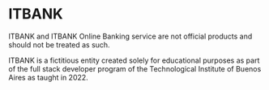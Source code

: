 # ITBANK

ITBANK and ITBANK Online Banking service are not official products and should not be treated as such.

ITBANK is a fictitious entity created solely for educational purposes as part of the full stack developer program of the Technological Institute of Buenos Aires as taught in 2022. 
